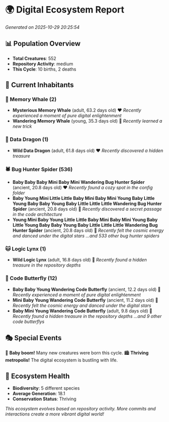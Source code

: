 # 🌍 Digital Ecosystem Report
*Generated on 2025-10-29 20:25:54*

## 📊 Population Overview
- **Total Creatures**: 552
- **Repository Activity**: medium
- **This Cycle**: 10 births, 2 deaths

## 👥 Current Inhabitants

### 🐋 Memory Whale (2)
- **Mysterious Memory Whale** (adult, 63.2 days old) ❤️
  *Recently experienced a moment of pure digital enlightenment*
- **Wandering Memory Whale** (young, 35.3 days old) 💛
  *Recently learned a new trick*

### 🐉 Data Dragon (1)
- **Wild Data Dragon** (adult, 61.8 days old) ❤️
  *Recently discovered a hidden treasure*

### 🕷️ Bug Hunter Spider (536)
- **Baby Baby Baby Mini Baby Mini Wandering Bug Hunter Spider** (ancient, 20.8 days old) ❤️
  *Recently found a cozy spot in the config folder*
- **Baby Young Mini Little Little Baby Mini Baby Mini Young Baby Little Young Baby Baby Young Baby Little Little Little Wandering Bug Hunter Spider** (ancient, 20.8 days old) 💚
  *Recently discovered a secret passage in the code architecture*
- **Young Mini Baby Young Little Little Baby Mini Baby Mini Young Baby Little Young Baby Baby Young Baby Little Little Little Wandering Bug Hunter Spider** (ancient, 20.8 days old) 💛
  *Recently felt the cosmic energy and danced under the digital stars*
  *...and 533 other bug hunter spiders*

### 🐱 Logic Lynx (1)
- **Wild Logic Lynx** (adult, 16.8 days old) 💛
  *Recently found a hidden treasure in the repository depths*

### 🦋 Code Butterfly (12)
- **Baby Baby Young Wandering Code Butterfly** (ancient, 12.2 days old) 💚
  *Recently experienced a moment of pure digital enlightenment*
- **Mini Baby Young Wandering Code Butterfly** (ancient, 11.2 days old) 💚
  *Recently felt the cosmic energy and danced under the digital stars*
- **Baby Mini Young Wandering Code Butterfly** (adult, 9.8 days old) 💚
  *Recently found a hidden treasure in the repository depths*
  *...and 9 other code butterflys*

## 🎭 Special Events

🎉 **Baby boom!** Many new creatures were born this cycle.
🏙️ **Thriving metropolis!** The digital ecosystem is bustling with life.

## 🔬 Ecosystem Health
- **Biodiversity**: 5 different species
- **Average Generation**: 18.1
- **Conservation Status**: Thriving

*This ecosystem evolves based on repository activity. More commits and interactions create a more vibrant digital world!*